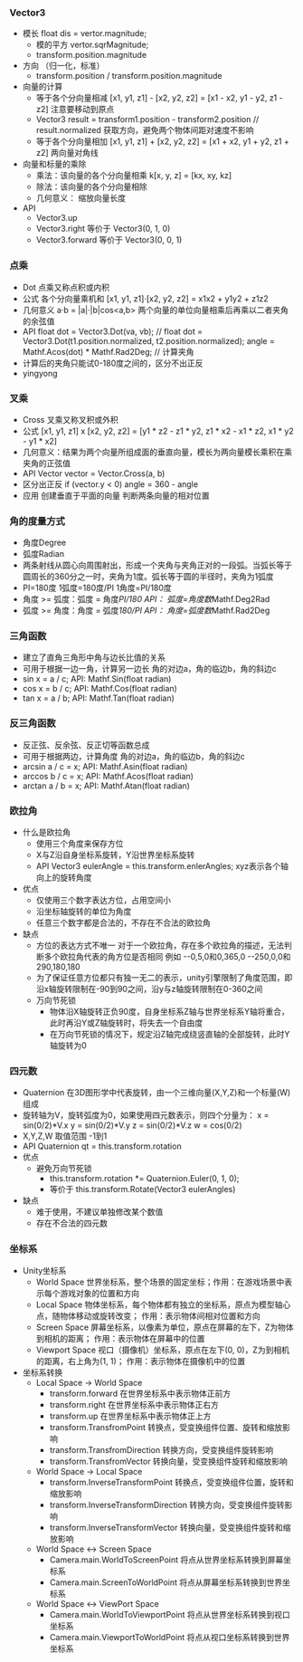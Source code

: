 ### Vector3

- 模长 float dis = vertor.magnitude;
  - 模的平方 vertor.sqrMagnitude;
  - transform.position.magnitude
- 方向 （归一化，标准）
  - transform.position / transform.position.magnitude
- 向量的计算
  - 等于各个分向量相减 [x1, y1, z1] - [x2, y2, z2] = [x1 - x2, y1 - y2, z1 - z2] 注意要移动到原点
  - Vector3 result = transform1.position - transform2.position // result.normalized 获取方向，避免两个物体间距对速度不影响
  - 等于各个分向量相加 [x1, y1, z1] + [x2, y2, z2] = [x1 + x2, y1 + y2, z1 + z2] 两向量对角线
- 向量和标量的乘除
  - 乘法：该向量的各个分向量相乘 k[x, y, z] = [kx, xy, kz]
  - 除法：该向量的各个分向量相除
  - 几何意义： 缩放向量长度
- API
  - Vector3.up
  - Vector3.right 等价于 Vector3(0, 1, 0)
  - Vector3.forward 等价于 Vector3(0, 0, 1)

### 点乘

- Dot 点乘又称点积或内积
- 公式 各个分向量乘机和 [x1, y1, z1]·[x2, y2, z2] = x1x2 + y1y2 + z1z2
- 几何意义 a·b = |a|·|b|cos\<a,b\> 两个向量的单位向量相乘后再乘以二者夹角的余弦值
- API float dot = Vector3.Dot(va, vb); // float dot = Vector3.Dot(t1.position.normalized, t2.position.normalized); angle = Mathf.Acos(dot) \* Mathf.Rad2Deg; // 计算夹角
- 计算后的夹角只能试0-180度之间的，区分不出正反
- yingyong

### 叉乘

- Cross 叉乘又称叉积或外积
- 公式 [x1, y1, z1] x [x2, y2, z2] = [y1 * z2 - z1 * y2, z1 * x2 - x1 * z2, x1 * y2 - y1 * x2]
- 几何意义：结果为两个向量所组成面的垂直向量，模长为两向量模长乘积在乘夹角的正弦值
- API Vector vector = Vector.Cross(a, b)
- 区分出正反 if (vector.y < 0) angle = 360 - angle
- 应用 创建垂直于平面的向量 判断两条向量的相对位置

### 角的度量方式

- 角度Degree
- 弧度Radian
- 两条射线从圆心向周围射出，形成一个夹角与夹角正对的一段弧。当弧长等于圆周长的360分之一时，夹角为1度。弧长等于圆的半径时，夹角为1弧度
- PI=180度 1弧度=180度/PI 1角度=PI/180度
- 角度 >= 弧度：弧度 = 角度*PI/180 API： 弧度=角度数*Mathf.Deg2Rad
- 弧度 >= 角度：角度 = 弧度*180/PI API： 角度=弧度数*Mathf.Rad2Deg

### 三角函数

- 建立了直角三角形中角与边长比值的关系
- 可用于根据一边一角，计算另一边长 角的对边a，角的临边b，角的斜边c
- sin x = a / c; API: Mathf.Sin(float radian)
- cos x = b / c; API: Mathf.Cos(float radian)
- tan x = a / b; API: Mathf.Tan(float radian)

### 反三角函数

- 反正弦、反余弦、反正切等函数总成
- 可用于根据两边，计算角度 角的对边a，角的临边b，角的斜边c
- arcsin a / c = x; API: Mathf.Asin(float radian)
- arccos b / c = x; API: Mathf.Acos(float radian)
- arctan a / b = x; API: Mathf.Atan(float radian)

### 欧拉角

- 什么是欧拉角
  - 使用三个角度来保存方位
  - X与Z沿自身坐标系旋转，Y沿世界坐标系旋转
  - API Vector3 eulerAngle = this.transform.enlerAngles; xyz表示各个轴向上的旋转角度
- 优点
  - 仅使用三个数字表达方位，占用空间小
  - 沿坐标轴旋转的单位为角度
  - 任意三个数字都是合法的，不存在不合法的欧拉角
- 缺点
  - 方位的表达方式不唯一 对于一个欧拉角，存在多个欧拉角的描述，无法判断多个欧拉角代表的角方位是否相同 例如 --0,5,0和0,365,0 --250,0,0和290,180,180
  - 为了保证任意方位都只有独一无二的表示，unity引擎限制了角度范围，即沿x轴旋转限制在-90到90之间，沿y与z轴旋转限制在0-360之间
  - 万向节死锁
    - 物体沿X轴旋转正负90度，自身坐标系Z轴与世界坐标系Y轴将重合，此时再沿Y或Z轴旋转时，将失去一个自由度
    - 在万向节死锁的情况下，规定沿Z轴完成绕竖直轴的全部旋转，此时Y轴旋转为0

### 四元数

- Quaternion 在3D图形学中代表旋转，由一个三维向量(X,Y,Z)和一个标量(W)组成
- 旋转轴为V，旋转弧度为0，如果使用四元数表示，则四个分量为：
  x = sin(0/2)*V.x
  y = sin(0/2)*V.y
  z = sin(0/2)\*V.z
  w = cos(0/2)
- X,Y,Z,W 取值范围 -1到1
- API Quaternion qt = this.transform.rotation
- 优点
  - 避免万向节死锁
    - this.transform.rotation \*= Quaternion.Euler(0, 1, 0);
    - 等价于 this.transform.Rotate(Vector3 eulerAngles)
- 缺点
  - 难于使用，不建议单独修改某个数值
  - 存在不合法的四元数

### 坐标系

- Unity坐标系
  - World Space 世界坐标系，整个场景的固定坐标；作用：在游戏场景中表示每个游戏对象的位置和方向
  - Local Space 物体坐标系，每个物体都有独立的坐标系，原点为模型轴心点，随物体移动或旋转改变； 作用：表示物体间相对位置和方向
  - Screen Space 屏幕坐标系，以像素为单位，原点在屏幕的左下，Z为物体到相机的距离； 作用：表示物体在屏幕中的位置
  - Viewport Space 视口（摄像机）坐标系，原点在左下(0, 0)，Z为到相机的距离，右上角为(1, 1)； 作用：表示物体在摄像机中的位置
- 坐标系转换
  - Local Space -> World Space
    - transform.forward 在世界坐标系中表示物体正前方
    - transform.right 在世界坐标系中表示物体正右方
    - transform.up 在世界坐标系中表示物体正上方
    - transform.TransfromPoint 转换点，受变换组件位置、旋转和缩放影响
    - transform.TransfromDirection 转换方向，受变换组件旋转影响
    - transform.TransfromVector 转换向量，受变换组件旋转和缩放影响
  - World Space -> Local Space
    - transform.InverseTransformPoint 转换点，受变换组件位置，旋转和缩放影响
    - transform.InverseTransformDirection 转换方向，受变换组件旋转影响
    - transform.InverseTransformVector 转换向量，受变换组件旋转和缩放影响
  - World Space \<-\> Screen Space
    - Camera.main.WorldToScreenPoint 将点从世界坐标系转换到屏幕坐标系
    - Camera.main.ScreenToWorldPoint 将点从屏幕坐标系转换到世界坐标系
  - World Space \<-\> ViewPort Space
    - Camera.main.WorldToViewportPoint 将点从世界坐标系转换到视口坐标系
    - Camera.main.ViewportToWorldPoint 将点从视口坐标系转换到世界坐标系
